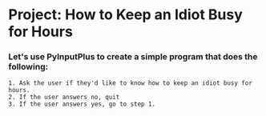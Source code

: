 # Project: How to Keep an Idiot Busy for Hours

### Let's use PyInputPlus to create a simple program that does the following:
    1. Ask the user if they'd like to know how to keep an idiot busy for hours.
    2. If the user answers no, quit
    3. If the user answers yes, go to step 1.